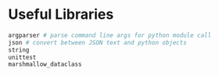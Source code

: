 # Useful Libraries

```python
argparser # parse command line args for python module call
json # convert between JSON text and python objects
string
unittest
marshmallow_dataclass
```